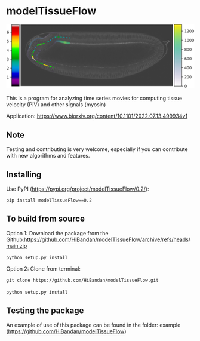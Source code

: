 # modelTissueFlow

![alt text](https://github.com/HiBandan/modelTissueFlow/blob/main/logo/logoModelTissueFlow.png)


This is a program for analyzing time series movies for computing tissue velocity (PIV) and other signals (myosin)

Application: https://www.biorxiv.org/content/10.1101/2022.07.13.499934v1

## Note

Testing and contributing is very welcome, especially if you can contribute with new algorithms and features.

## Installing

Use PyPI (<https://pypi.org/project/modelTissueFlow/0.2/>):

    pip install modelTissueFlow==0.2

## To build from source

Option 1: Download the package from the Github:https://github.com/HiBandan/modelTissueFlow/archive/refs/heads/main.zip

    python setup.py install 
    
Option 2: Clone from terminal: 

    git clone https://github.com/HiBandan/modelTissueFlow.git

    python setup.py install 

## Testing the package

An example of use of this package can be found in the folder: example (https://github.com/HiBandan/modelTissueFlow)



